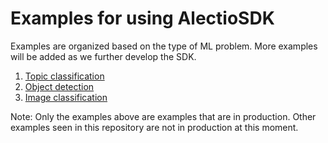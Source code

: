 # Examples for using AlectioSDK

Examples are organized based on the type of ML problem. 
More examples will be added as we further develop the SDK.

1. [Topic classification](./topic_classification)
2. [Object detection](./object_detection)
3. [Image classification](./image_classification)

Note: Only the examples above are examples that are in production. Other examples seen in this repository are not in production at this moment.

